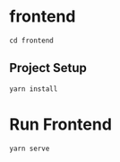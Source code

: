 # frontend
```
cd frontend
```
## Project Setup
```
yarn install
```


# Run Frontend
```
yarn serve
```
